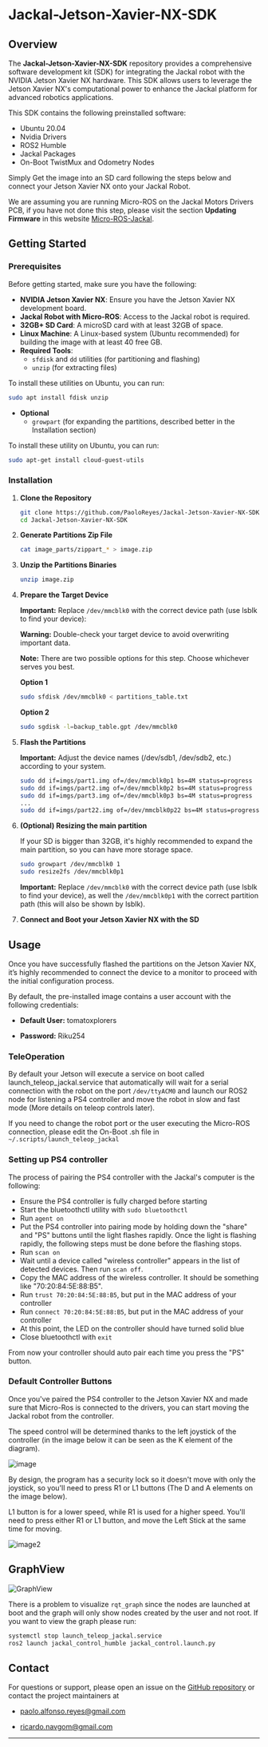 # Jackal-Jetson-Xavier-NX-SDK

## Overview

The **Jackal-Jetson-Xavier-NX-SDK** repository provides a comprehensive software development kit (SDK) for integrating the Jackal robot with the NVIDIA Jetson Xavier NX hardware. This SDK allows users to leverage the Jetson Xavier NX's computational power to enhance the Jackal platform for advanced robotics applications.

This SDK contains the following preinstalled software:
- Ubuntu 20.04
- Nvidia Drivers
- ROS2 Humble
- Jackal Packages
- On-Boot TwistMux and Odometry Nodes

Simply Get the image into an SD card following the steps below and connect your Jetson Xavier NX onto your Jackal Robot.

We are assuming you are running Micro-ROS on the Jackal Motors Drivers PCB, if you have not done this step, please visit the section **Updating Firmware** in this website [Micro-ROS-Jackal](https://www.clearpathrobotics.com/assets/guides/foxy/jackal/JackalInstallRobotSoftware.html).

## Getting Started

### Prerequisites

Before getting started, make sure you have the following:

- **NVIDIA Jetson Xavier NX**: Ensure you have the Jetson Xavier NX development board.
- **Jackal Robot with Micro-ROS**: Access to the Jackal robot is required.
- **32GB+ SD Card**: A microSD card with at least 32GB of space.
- **Linux Machine**: A Linux-based system (Ubuntu recommended) for building the image with at least 40 free GB.
- **Required Tools**: 
  - `sfdisk` and `dd` utilities (for partitioning and flashing)
  - `unzip` (for extracting files)
  
To install these utilities on Ubuntu, you can run:
```bash
sudo apt install fdisk unzip
```

- **Optional**
   - `growpart` (for expanding the partitions, described better in the Installation section)

To install these utility on Ubuntu, you can run:
   ```bash
   sudo apt-get install cloud-guest-utils
```

### Installation

1. **Clone the Repository**

   ```bash
   git clone https://github.com/PaoloReyes/Jackal-Jetson-Xavier-NX-SDK.git
   cd Jackal-Jetson-Xavier-NX-SDK
   ```

2. **Generate Partitions Zip File**

   ```bash
   cat image_parts/zippart_* > image.zip
   ```

3. **Unzip the Partitions Binaries**

   ```bash
   unzip image.zip
   ```

4. **Prepare the Target Device** 

   **Important:** Replace `/dev/mmcblk0` with the correct device path (use lsblk to find your device):

   **Warning:** Double-check your target device to avoid overwriting important data.

   **Note:** There are two possible options for this step. Choose whichever serves you best.

   **Option 1**

   ```bash
   sudo sfdisk /dev/mmcblk0 < partitions_table.txt
   ```

   **Option 2**
   
   ```bash
   sudo sgdisk -l=backup_table.gpt /dev/mmcblk0
   ```

5. **Flash the Partitions**

   **Important:** Adjust the device names (/dev/sdb1, /dev/sdb2, etc.) according to your system.

   ```bash
   sudo dd if=imgs/part1.img of=/dev/mmcblk0p1 bs=4M status=progress
   sudo dd if=imgs/part2.img of=/dev/mmcblk0p2 bs=4M status=progress
   sudo dd if=imgs/part3.img of=/dev/mmcblk0p3 bs=4M status=progress
   ...
   sudo dd if=imgs/part22.img of=/dev/mmcblk0p22 bs=4M status=progress
   ```

6. **(Optional) Resizing the main partition**

   If your SD is bigger than 32GB, it's highly recommended to expand the main partition, so you can have more storage space.

   ```bash
   sudo growpart /dev/mmcblk0 1
   sudo resize2fs /dev/mmcblk0p1
   ```

   **Important:** Replace `/dev/mmcblk0` with the correct device path (use lsblk to find your device), as well the `/dev/mmcblk0p1` with the correct partition path (this will also be shown by lsblk).

  
7. **Connect and Boot your Jetson Xavier NX with the SD**

## Usage

Once you have successfully flashed the partitions on the Jetson Xavier NX, it’s highly recommended to connect the device to a monitor to proceed with the initial configuration process.

By default, the pre-installed image contains a user account with the following credentials:


- **Default User:** tomatoxplorers

- **Password:** Riku254

### TeleOperation

By default your Jetson will execute a service on boot called launch_teleop_jackal.service that automatically will wait for a serial connection with the robot on the port ```/dev/ttyACM0``` and launch our ROS2 node for listening a PS4 controller and move the robot in slow and fast mode (More details on teleop controls later).

If you need to change the robot port or the user executing the Micro-ROS connection, please edit the On-Boot .sh file in ```~/.scripts/launch_teleop_jackal```

### Setting up PS4 controller

The process of pairing the PS4 controller with the Jackal's computer is the following:
* Ensure the PS4 controller is fully charged before starting
* Start the bluetoothctl utility with `sudo bluetoothctl`
* Run `agent on`
* Put the PS4 controller into pairing mode by holding down the "share" and "PS" buttons until the light flashes rapidly. Once the light is flashing rapidly, the following steps must be done before the flashing stops.
* Run `scan on`
* Wait until a device called "wireless controller" appears in the list of detected devices. Then run `scan off`.
* Copy the MAC address of the wireless controller. It should be something like "70:20:84:5E:88:B5".
* Run `trust 70:20:84:5E:88:B5`, but put in the MAC address of your controller
* Run `connect 70:20:84:5E:88:B5`, but put in the MAC address of your controller
* At this point, the LED on the controller should have turned solid blue
* Close bluetoothctl with `exit`

From now your controller should auto pair each time you press the "PS" button.

### Default Controller Buttons

Once you've paired the PS4 controller to the Jetson Xavier NX and made sure that Micro-Ros is connected to the drivers, you can start moving the Jackal robot from the controller.

The speed control will be determined thanks to the left joystick of the controller (in the image below it can be seen as the K element of the diagram).

![image](assets/ps4_controller_front.jpg)

By design, the program has a security lock so it doesn't move with only the joystick, so you'll need to press R1 or L1 buttons (The D and A elements on the image below).

L1 button is for a lower speed, while R1 is used for a higher speed. You'll need to press either R1 or L1 button, and move the Left Stick at the same time for moving.

![image2](assets/ps4_controller_side.jpg)

## GraphView

![GraphView](assets/graph.jpg)

There is a problem to visualize `rqt_graph` since the nodes are launched at boot and the graph will only show nodes created by the user and not root. If you want to view the graph please run:

```bash
systemctl stop launch_teleop_jackal.service
ros2 launch jackal_control_humble jackal_control.launch.py
```

## Contact

For questions or support, please open an issue on the [GitHub repository](https://github.com/PaoloReyes/Jackal-Jetson-Xavier-NX-SDK/issues) or contact the project maintainers at 
- [paolo.alfonso.reyes@gmail.com](mailto:paolo.alfonso.reyes@gmail.com)

-  [ricardo.navgom@gmail.com](mailto:ricardo.navgom@gmail.com)
---
